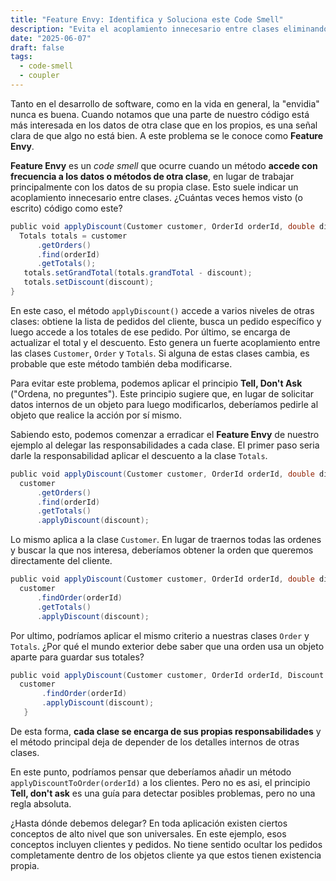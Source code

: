 ```yaml
---
title: "Feature Envy: Identifica y Soluciona este Code Smell"
description: "Evita el acoplamiento innecesario entre clases eliminando Feature Envy. Aplica buenas prácticas y el principio Tell, Don't Ask en tus proyectos."
date: "2025-06-07"
draft: false
tags:
  - code-smell
  - coupler
---
```


Tanto en el desarrollo de software, como en la vida en general, la "envidia" nunca es buena. Cuando notamos que una parte de nuestro código está más interesada en los datos de otra clase que en los propios, es una señal clara de que algo no está bien. A este problema se le conoce como **Feature Envy**.

**Feature Envy** es un _code smell_ que ocurre cuando un método **accede con frecuencia a los datos o métodos de otra clase**, en lugar de trabajar principalmente con los datos de su propia clase. Esto suele indicar un acoplamiento innecesario entre clases. ¿Cuántas veces hemos visto (o escrito) código como este?

```java
​public​ ​void​ applyDiscount(Customer customer, OrderId orderId, double discount) {​
  Totals totals = customer​
      .getOrders()
      .find(orderId)
      .getTotals();
​   totals.setGrandTotal(totals.grandTotal - discount);
​   totals.setDiscount(discount);
​}
```

En este caso, el método `applyDiscount()` accede a varios niveles de otras clases: obtiene la lista de pedidos del cliente, busca un pedido específico y luego accede a los totales de ese pedido. Por último, se encarga de actualizar el total y el descuento. Esto genera un fuerte acoplamiento entre las clases `Customer`, `Order` y `Totals`. Si alguna de estas clases cambia, es probable que este método también deba modificarse.

Para evitar este problema, podemos aplicar el principio **Tell, Don't Ask** ("Ordena, no preguntes"). Este principio sugiere que, en lugar de solicitar datos internos de un objeto para luego modificarlos, deberíamos pedirle al objeto que realice la acción por sí mismo.

Sabiendo esto, podemos comenzar a erradicar el **Feature Envy** de nuestro ejemplo al delegar las responsabilidades a cada clase. El primer paso seria darle la responsabilidad aplicar el descuento a la clase `Totals`.

```java
​public​ ​void​ applyDiscount(Customer customer, OrderId orderId, double discount) {​
  customer​
      .getOrders()
      .find(orderId)
      .getTotals()
      .applyDiscount(discount);
```

Lo mismo aplica a la clase `Customer`. En lugar de traernos todas las ordenes y buscar la que nos interesa, deberíamos obtener la orden que queremos directamente del cliente.

```java
​public​ ​void​ applyDiscount(Customer customer, OrderId orderId, double discount) {​
  customer​
      .findOrder(orderId)
      .getTotals()
      .applyDiscount(discount);
```

Por ultimo, podríamos aplicar el mismo criterio a nuestras clases `Order` y `Totals`. ¿Por qué el mundo exterior debe saber que una orden usa un objeto aparte para guardar sus totales?

```java
​public​ ​void​ applyDiscount(Customer customer, OrderId orderId, Discount discount) {​   customer
  customer
  ​     .findOrder(orderId)​
       .applyDiscount(discount);
  ​ }
```

De esta forma, **cada clase se encarga de sus propias responsabilidades** y el método principal deja de depender de los detalles internos de otras clases.

En este punto, podríamos pensar que deberíamos añadir un método `applyDiscountToOrder(orderId)` a los clientes. Pero no es asi, el principio **Tell, don't ask** es una guía para detectar posibles problemas, pero no una regla absoluta.

¿Hasta dónde debemos delegar? En toda aplicación existen ciertos conceptos de alto nivel que son universales. En este ejemplo, esos conceptos incluyen clientes y pedidos. No tiene sentido ocultar los pedidos completamente dentro de los objetos cliente ya que estos tienen existencia propia.
